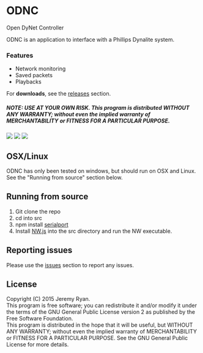 # ODNC
Open DyNet Controller

ODNC is an application to interface with a Phillips Dynalite system.

### Features
* Network monitoring
* Saved packets
* Playbacks

For **downloads**, see the [releases](https://github.com/saferindoors/odnc/releases) section.

##### NOTE: USE AT YOUR OWN RISK. This program is distributed WITHOUT ANY WARRANTY; without even the implied warranty of MERCHANTABILITY or FITNESS FOR A PARTICULAR PURPOSE.

![](http://i.imgur.com/37EeNGN.png)
![](http://i.imgur.com/Nvs7Juc.png)
![](http://i.imgur.com/gHdyR0Y.png)

## OSX/Linux
ODNC has only been tested on windows, but should run on OSX and Linux. See the "Running from source" section below.


## Running from source

1. Git clone the repo
2. cd into src
3. npm install [serialport](https://github.com/voodootikigod/node-serialport)
4. Install [NW.js](https://github.com/nwjs/nw.js) into the src directory and run the NW executable.

## Reporting issues

Please use the [issues](https://github.com/saferindoors/odnc/issues) section to report any issues.

## License
Copyright (C) 2015 Jeremy Ryan.  
This program is free software; you can redistribute it and/or modify it under the terms of the GNU General Public License version 2 as published by the Free Software Foundation.  
This program is distributed in the hope that it will be useful, but WITHOUT ANY WARRANTY; without even the implied warranty of MERCHANTABILITY or FITNESS FOR A PARTICULAR PURPOSE. See the GNU General Public License for more details.